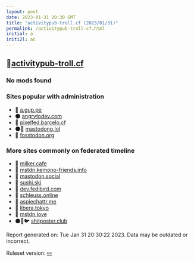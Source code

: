 ```yaml
---
layout: post
date: 2023-01-31 20:30 GMT
title: "activitypub-troll.cf (2023/01/31)"
permalink: /activitypub-troll-cf.html
initial: a
initi2l: ac
---
```


## 🐘[activitypub-troll.cf](https://activitypub-troll.cf)

### No mods found

### Sites popular with administration

* 🐘 [a.gup.pe](/a-gup-pe.html)
* 🌑 [angrytoday.com](/angrytoday-com.html)
* 🐘 [pixelfed.barcelo.cf](/pixelfed-barcelo-cf.html)
* 🌑🧸 [mastodong.lol](/mastodong-lol.html)
* 🐘 [fosstodon.org](/fosstodon-org.html)

### More sites commonly on federated timeline

* 🐘 [milker.cafe](/milker-cafe.html)
* 🐘 [mstdn.kemono-friends.info](/mstdn-kemono-friends-info.html)
* 🧸 [mastodon.social](/mastodon-social.html)
* 🐘 [sushi.ski](/sushi-ski.html)
* 🧸 [dev.fedibird.com](/dev-fedibird-com.html)
* 🐘 [schleuss.online](/schleuss-online.html)
* 🐘 [aspiechattr.me](/aspiechattr-me.html)
* 🧸 [libera.tokyo](/libera-tokyo.html)
* 🐘 [mstdn.love](/mstdn-love.html)
* 🌑🧸🐦 [shitposter.club](/shitposter-club.html)

Report generated on: Tue Jan 31 20:30:22 2023. Data may be outdated or incorrect.

Ruleset version: [✏️](/version-pencil)
